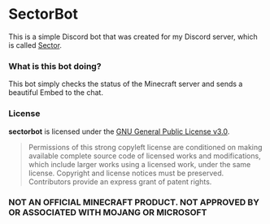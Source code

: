 # SectorBot
This is a simple Discord bot that was created for my Discord server, which is called [Sector](https://discord.gg/WcWw7gmyzn).

### What is this bot doing?
This bot simply checks the status of the Minecraft server and sends a beautiful Embed to the chat.

### License
**sectorbot** is licensed under the [GNU General Public License v3.0](LICENSE).
> Permissions of this strong copyleft license are conditioned on making available complete source code of licensed works and modifications, which include larger works using a licensed work, under the same license. Copyright and license notices must be preserved. Contributors provide an express grant of patent rights.


### NOT AN OFFICIAL MINECRAFT PRODUCT. NOT APPROVED BY OR ASSOCIATED WITH MOJANG OR MICROSOFT
